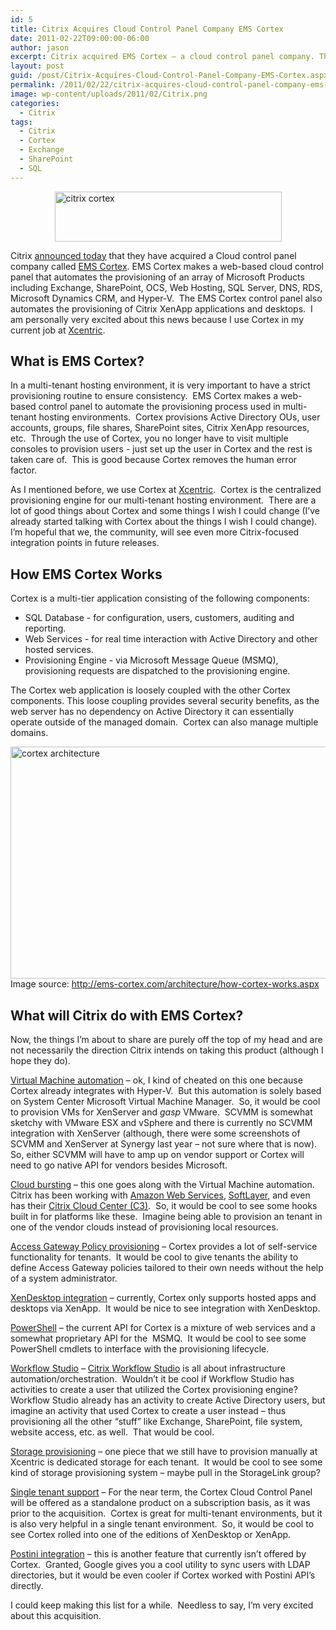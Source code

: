 ```yaml
---
id: 5
title: Citrix Acquires Cloud Control Panel Company EMS Cortex
date: 2011-02-22T09:00:00-06:00
author: jason
excerpt: Citrix acquired EMS Cortex – a cloud control panel company. This web-based control panel allows for provisioning of a multitude of resources including Microsoft Exchange, Citrix XenApp, Microsoft SharePoint, DNS, SQL, Hyper-V, and more.
layout: post
guid: /post/Citrix-Acquires-Cloud-Control-Panel-Company-EMS-Cortex.aspx
permalink: /2011/02/22/citrix-acquires-cloud-control-panel-company-ems-cortex/
image: wp-content/uploads/2011/02/Citrix.png
categories:
  - Citrix
tags:
  - Citrix
  - Cortex
  - Exchange
  - SharePoint
  - SQL
---
```

<a href="http://www.jasonconger.com/images/articleImages/citrix%20cortex.png" target="_blank" rel="lightbox"><img style="background-image: none; margin: 0px auto; padding-left: 0px; padding-right: 0px; display: block; float: none; padding-top: 0px; border-width: 0px;" title="citrix cortex" src="http://www.jasonconger.com/images/articleImages/citrix%20cortex_thumb.png" border="0" alt="citrix cortex" width="363" height="80" /></a>

Citrix <a href="http://community.citrix.com/display/ocb/2011/02/22/Citrix+Betting+Big+on+Cloud+App+Delivery" target="_blank">announced today</a> that they have acquired a Cloud control panel company called <a href="http://ems-cortex.com/" target="_blank">EMS Cortex</a>. EMS Cortex makes a web-based cloud control panel that automates the provisioning of an array of Microsoft Products including Exchange, SharePoint, OCS, Web Hosting, SQL Server, DNS, RDS, Microsoft Dynamics CRM, and Hyper-V.&nbsp; The EMS Cortex control panel also automates the provisioning of Citrix XenApp applications and desktops.&nbsp; I am personally very excited about this news because I use Cortex in my current job at <a href="http://xcentric.com/" target="_blank">Xcentric</a>.
<h2>What is EMS Cortex?</h2>
In a multi-tenant hosting environment, it is very important to have a strict provisioning routine to ensure consistency.&nbsp; EMS Cortex makes a web-based control panel to automate the provisioning process used in multi-tenant hosting environments.&nbsp; Cortex provisions Active Directory OUs, user accounts, groups, file shares, SharePoint sites, Citrix XenApp resources, etc.&nbsp; Through the use of Cortex, you no longer have to visit multiple consoles to provision users - just set up the user in Cortex and the rest is taken care of.&nbsp; This is good because Cortex removes the human error factor.

As I mentioned before, we use Cortex at <a href="http://xcentric.com/" target="_blank">Xcentric</a>.&nbsp; Cortex is the centralized provisioning engine for our multi-tenant hosting environment.&nbsp; There are a lot of good things about Cortex and some things I wish I could change (I’ve already started talking with Cortex about the things I wish I could change).&nbsp; I’m hopeful that we, the community, will see even more Citrix-focused integration points in future releases.
<h2>How EMS Cortex Works</h2>
Cortex is a multi-tier application consisting of the following components:
<ul>
	<li>SQL Database - for configuration, users, customers, auditing and reporting.</li>
	<li>Web Services - for real time interaction with Active Directory and other hosted services.</li>
	<li>Provisioning Engine - via Microsoft Message Queue (MSMQ), provisioning requests are dispatched to the provisioning engine.</li>
</ul>
The Cortex web application is loosely coupled with the other Cortex components. This loose coupling provides several security benefits, as the web server has no dependency on Active Directory it can essentially operate outside of the managed domain.&nbsp; Cortex can also manage multiple domains.

<a href="http://www.jasonconger.com/images/articleImages/cortex%20architecture.png" target="_blank"><img style="background-image: none; margin: 0px auto; padding-left: 0px; padding-right: 0px; display: block; float: none; padding-top: 0px; border-width: 0px;" title="cortex architecture" src="http://www.jasonconger.com/images/articleImages/cortex%20architecture_thumb.png" border="0" alt="cortex architecture" width="567" height="371" /></a> Image source: <a href="http://ems-cortex.com/architecture/how-cortex-works.aspx" target="_blank">http://ems-cortex.com/architecture/how-cortex-works.aspx</a>
<h2>What will Citrix do with EMS Cortex?</h2>
Now, the things I’m about to share are purely off the top of my head and are not necessarily the direction Citrix intends on taking this product (although I hope they do).

<span style="text-decoration: underline;">Virtual Machine automation</span> – ok, I kind of cheated on this one because Cortex already integrates with Hyper-V.&nbsp; But this automation is solely based on System Center Microsoft Virtual Machine Manager.&nbsp; So, it would be cool to provision VMs for XenServer and *gasp* VMware.&nbsp; SCVMM is somewhat sketchy with VMware ESX and vSphere and there is currently no SCVMM integration with XenServer (although, there were some screenshots of SCVMM and XenServer at Synergy last year – not sure where that is now).&nbsp; So, either SCVMM will have to amp up on vendor support or Cortex will need to go native API for vendors besides Microsoft.

<span style="text-decoration: underline;">Cloud bursting</span> – this one goes along with the Virtual Machine automation.&nbsp; Citrix has been working with <a href="http://www.citrix.com/English/partners/partner.asp?partnerID=1854698" target="_blank">Amazon Web Services</a>, <a href="http://www.softlayer.com/press_2008_09_16.html" target="_blank">SoftLayer</a>, and even has their <a href="http://www.citrix.com/English/ps2/products/product.asp?contentID=1681633" target="_blank">Citrix Cloud Center (C3)</a>.&nbsp; So, it would be cool to see some hooks built in for platforms like these.&nbsp; Imagine being able to provision an tenant in one of the vendor clouds instead of provisioning local resources.

<span style="text-decoration: underline;">Access Gateway Policy provisioning</span> – Cortex provides a lot of self-service functionality for tenants.&nbsp; It would be cool to give tenants the ability to define Access Gateway policies tailored to their own needs without the help of a system administrator.

<span style="text-decoration: underline;">XenDesktop integration</span> – currently, Cortex only supports hosted apps and desktops via XenApp.&nbsp; It would be nice to see integration with XenDesktop.

<span style="text-decoration: underline;">PowerShell</span> – the current API for Cortex is a mixture of web services and a somewhat proprietary API for the&nbsp; MSMQ.&nbsp; It would be cool to see some PowerShell cmdlets to interface with the provisioning lifecycle.

<span style="text-decoration: underline;">Workflow Studio</span> – <a href="http://www.citrix.com/English/ps2/products/product.asp?contentID=1297816&amp;ntref=hp_nav_US" target="_blank">Citrix Workflow Studio</a> is all about infrastructure automation/orchestration.&nbsp; Wouldn’t it be cool if Workflow Studio has activities to create a user that utilized the Cortex provisioning engine?&nbsp; Workflow Studio already has an activity to create Active Directory users, but imagine an activity that used Cortex to create a user instead – thus provisioning all the other “stuff” like Exchange, SharePoint, file system, website access, etc. as well.&nbsp; That would be cool.

<span style="text-decoration: underline;">Storage provisioning</span> – one piece that we still have to provision manually at Xcentric is dedicated storage for each tenant.&nbsp; It would be cool to see some kind of storage provisioning system – maybe pull in the StorageLink group?

<span style="text-decoration: underline;">Single tenant support</span> – For the near term, the Cortex Cloud Control Panel will be offered as a standalone product on a subscription basis, as it was prior to the acquisition.&nbsp; Cortex is great for multi-tenant environments, but it is also very helpful in a single tenant environment.&nbsp; So, it would be cool to see Cortex rolled into one of the editions of XenDesktop or XenApp.

<span style="text-decoration: underline;">Postini integration</span> – this is another feature that currently isn’t offered by Cortex.&nbsp; Granted, Google gives you a cool utility to sync users with LDAP directories, but it would be even cooler if Cortex worked with Postini API’s directly.

I could keep making this list for a while.&nbsp; Needless to say, I’m very excited about this acquisition.